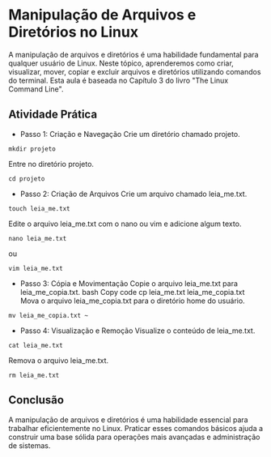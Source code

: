 # Manipulação de Arquivos e Diretórios no Linux

A manipulação de arquivos e diretórios é uma habilidade fundamental para qualquer usuário de Linux. Neste tópico, aprenderemos como criar, visualizar, mover, copiar e excluir arquivos e diretórios utilizando comandos do terminal. Esta aula é baseada no Capítulo 3 do livro "The Linux Command Line".

## Atividade Prática

- Passo 1: Criação e Navegação
  Crie um diretório chamado projeto.

```
mkdir projeto
```

Entre no diretório projeto.

```
cd projeto
```

- Passo 2: Criação de Arquivos
  Crie um arquivo chamado leia_me.txt.

```
touch leia_me.txt
```

Edite o arquivo leia_me.txt com o nano ou vim e adicione algum texto.

```
nano leia_me.txt
```

ou

```
vim leia_me.txt
```

- Passo 3: Cópia e Movimentação
  Copie o arquivo leia_me.txt para leia_me_copia.txt.
  bash
  Copy code
  cp leia_me.txt leia_me_copia.txt
  Mova o arquivo leia_me_copia.txt para o diretório home do usuário.

```
mv leia_me_copia.txt ~
```

- Passo 4: Visualização e Remoção
  Visualize o conteúdo de leia_me.txt.

```
cat leia_me.txt
```

Remova o arquivo leia_me.txt.

```
rm leia_me.txt
```

## Conclusão

A manipulação de arquivos e diretórios é uma habilidade essencial para trabalhar eficientemente no Linux. Praticar esses comandos básicos ajuda a construir uma base sólida para operações mais avançadas e administração de sistemas.
